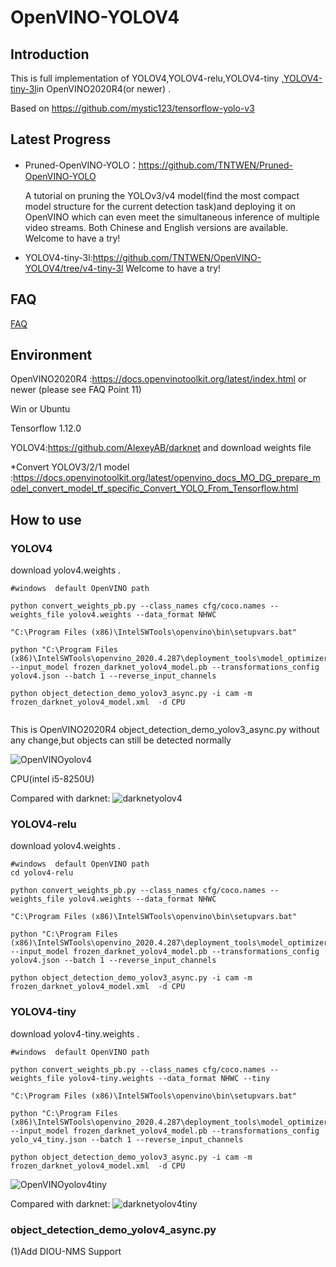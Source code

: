 # OpenVINO-YOLOV4

## Introduction

 This is full implementation of YOLOV4,YOLOV4-relu,YOLOV4-tiny ,[YOLOV4-tiny-3l](https://github.com/TNTWEN/OpenVINO-YOLOV4/tree/v4-tiny-3l)in OpenVINO2020R4(or newer) .

 Based on https://github.com/mystic123/tensorflow-yolo-v3
 
## Latest Progress
- Pruned-OpenVINO-YOLO：https://github.com/TNTWEN/Pruned-OpenVINO-YOLO

  A tutorial on pruning the YOLOv3/v4 model(find the most compact model structure for the current detection task)and deploying it on OpenVINO which can even meet the simultaneous inference of multiple video streams. Both Chinese and English versions are available. Welcome to have a try!

- YOLOV4-tiny-3l:https://github.com/TNTWEN/OpenVINO-YOLOV4/tree/v4-tiny-3l      Welcome to have a try!

## FAQ 
[FAQ](https://github.com/TNTWEN/OpenVINO-YOLOV4/issues/10)

## Environment

OpenVINO2020R4 :https://docs.openvinotoolkit.org/latest/index.html     or newer (please see FAQ Point 11)

Win or Ubuntu

Tensorflow 1.12.0

YOLOV4:https://github.com/AlexeyAB/darknet   and download weights file

*Convert YOLOV3/2/1 model :https://docs.openvinotoolkit.org/latest/openvino_docs_MO_DG_prepare_model_convert_model_tf_specific_Convert_YOLO_From_Tensorflow.html


## How to use

### YOLOV4

download yolov4.weights .  

```
#windows  default OpenVINO path

python convert_weights_pb.py --class_names cfg/coco.names --weights_file yolov4.weights --data_format NHWC

"C:\Program Files (x86)\IntelSWTools\openvino\bin\setupvars.bat"

python "C:\Program Files (x86)\IntelSWTools\openvino_2020.4.287\deployment_tools\model_optimizer\mo.py" --input_model frozen_darknet_yolov4_model.pb --transformations_config yolov4.json --batch 1 --reverse_input_channels

python object_detection_demo_yolov3_async.py -i cam -m frozen_darknet_yolov4_model.xml  -d CPU


```


This is OpenVINO2020R4 object_detection_demo_yolov3_async.py without any change,but objects can still be detected normally


 ![OpenVINOyolov4](assets/yolov4-416.png)

CPU(intel i5-8250U)

Compared with darknet:
 ![darknetyolov4](assets/darknet-v4-416.jpg)

### YOLOV4-relu

download yolov4.weights .  

```
#windows  default OpenVINO path
cd yolov4-relu

python convert_weights_pb.py --class_names cfg/coco.names --weights_file yolov4.weights --data_format NHWC

"C:\Program Files (x86)\IntelSWTools\openvino\bin\setupvars.bat"

python "C:\Program Files (x86)\IntelSWTools\openvino_2020.4.287\deployment_tools\model_optimizer\mo.py" --input_model frozen_darknet_yolov4_model.pb --transformations_config yolov4.json --batch 1 --reverse_input_channels

python object_detection_demo_yolov3_async.py -i cam -m frozen_darknet_yolov4_model.xml  -d CPU
```



### YOLOV4-tiny

download yolov4-tiny.weights .  

```
#windows  default OpenVINO path

python convert_weights_pb.py --class_names cfg/coco.names --weights_file yolov4-tiny.weights --data_format NHWC --tiny

"C:\Program Files (x86)\IntelSWTools\openvino\bin\setupvars.bat"

python "C:\Program Files (x86)\IntelSWTools\openvino_2020.4.287\deployment_tools\model_optimizer\mo.py" --input_model frozen_darknet_yolov4_model.pb --transformations_config yolo_v4_tiny.json --batch 1 --reverse_input_channels

python object_detection_demo_yolov3_async.py -i cam -m frozen_darknet_yolov4_model.xml  -d CPU
```

 ![OpenVINOyolov4tiny](assets/yolov4tiny416.png)

Compared with darknet:
 ![darknetyolov4tiny](assets/darknet-v4tiny-416.jpg)
### object_detection_demo_yolov4_async.py
(1)Add DIOU-NMS Support


